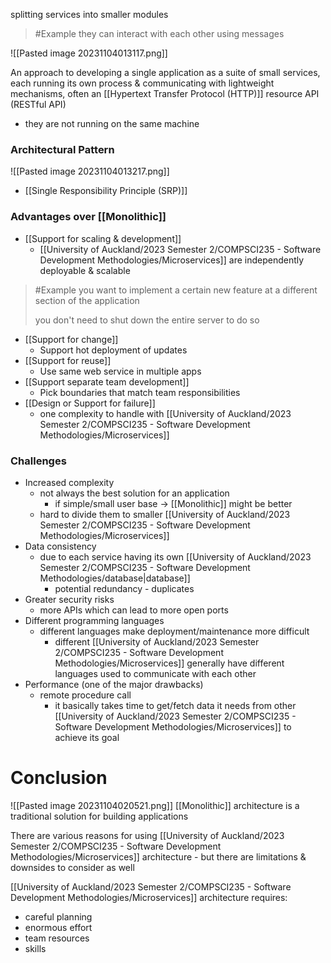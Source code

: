 splitting services into smaller modules
>	#Example 
>	they can interact with each other using messages

![[Pasted image 20231104013117.png]]

An approach to developing a single application as a suite of small services, each running its own process & communicating with lightweight mechanisms, often an [[Hypertext Transfer Protocol (HTTP)]] resource API (RESTful API)
- they are not running on the same machine

### Architectural Pattern
![[Pasted image 20231104013217.png]]
- [[Single Responsibility Principle (SRP)]]

### Advantages over [[Monolithic]]
- [[Support for scaling & development]]
	- [[University of Auckland/2023 Semester 2/COMPSCI235 - Software Development Methodologies/Microservices]] are independently deployable & scalable
>	#Example 
>	you want to implement a certain new feature at a different section of the application
>	
>	you don't need to shut down the entire server to do so
- [[Support for change]]
	- Support hot deployment of updates
- [[Support for reuse]]
	- Use same web service in multiple apps
- [[Support separate team development]]
	- Pick boundaries that match team responsibilities
- [[Design or Support for failure]]
	- one complexity to handle with [[University of Auckland/2023 Semester 2/COMPSCI235 - Software Development Methodologies/Microservices]]

### Challenges
- Increased complexity
	- not always the best solution for an application
		- if simple/small user base $\rightarrow$ [[Monolithic]] might be better
	- hard to divide them to smaller [[University of Auckland/2023 Semester 2/COMPSCI235 - Software Development Methodologies/Microservices]]
- Data consistency
	- due to each service having its own [[University of Auckland/2023 Semester 2/COMPSCI235 - Software Development Methodologies/database|database]]
		- potential redundancy - duplicates
- Greater security risks
	- more APIs which can lead to more open ports
- Different programming languages
	- different languages make deployment/maintenance more difficult
		- different [[University of Auckland/2023 Semester 2/COMPSCI235 - Software Development Methodologies/Microservices]] generally have different languages used to communicate with each other
- Performance (one of the major drawbacks)
	- remote procedure call
		- it basically takes time to get/fetch data it needs from other [[University of Auckland/2023 Semester 2/COMPSCI235 - Software Development Methodologies/Microservices]] to achieve its goal

# Conclusion
![[Pasted image 20231104020521.png]]
[[Monolithic]] architecture is a traditional solution for building applications

There are various reasons for using [[University of Auckland/2023 Semester 2/COMPSCI235 - Software Development Methodologies/Microservices]] architecture - but there are limitations & downsides to consider as well

[[University of Auckland/2023 Semester 2/COMPSCI235 - Software Development Methodologies/Microservices]] architecture requires:
- careful planning
- enormous effort
- team resources
- skills


